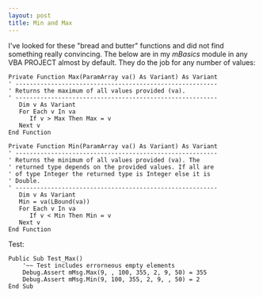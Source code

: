 ```yaml
---
layout: post
title: Min and Max
---
```

I've looked for these "bread and butter"  functions and did not find something really convincing. The below are in my _mBasics_ module in any VBA PROJECT almost by default. They do the job for any number of values:
```vbscript
Private Function Max(ParamArray va() As Variant) As Variant
' ---------------------------------------------------------
' Returns the maximum of all values provided (va).
' ---------------------------------------------------------
   Dim v As Variant
   For Each v In va
      If v > Max Then Max = v
   Next v
End Function

Private Function Min(ParamArray va() As Variant) As Variant
' ---------------------------------------------------------
' Returns the minimum of all values provided (va). The
' returned type depends on the provided values. If all are
' of type Integer the returned type is Integer else it is
' Double.
' ---------------------------------------------------------
   Dim v As Variant
   Min = va(LBound(va))
   For Each v In va
      If v < Min Then Min = v
   Next v
End Function
```
Test:
```vbscript
Public Sub Test_Max()
    '~~ Test includes errorneous empty elements
    Debug.Assert mMsg.Max(9, , 100, 355, 2, 9, 50) = 355
    Debug.Assert mMsg.Min(9, 100, 355, 2, 9, , 50) = 2
End Sub
```
